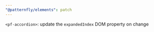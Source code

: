 ```yaml
---
"@patternfly/elements": patch
---
```

`<pf-accordion>`: update the `expandedIndex` DOM property on change

